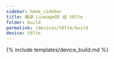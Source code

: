 ```yaml
---
sidebar: home_sidebar
title: 编译 LineageOS 给 t0lte
folder: build
permalink: /devices/t0lte/build
device: t0lte
---
```

{% include templates/device_build.md %}
